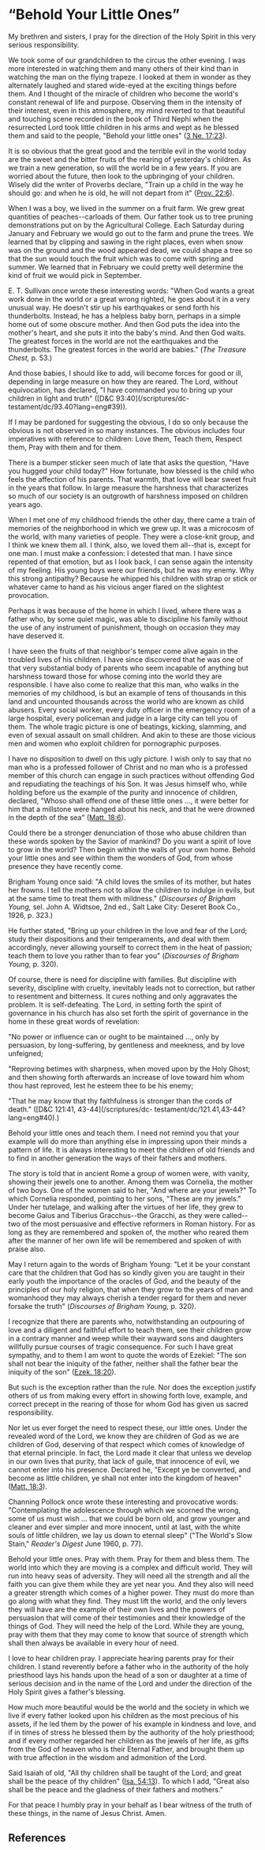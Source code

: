 # “Behold Your Little Ones”

My brethren and sisters, I pray for the direction of the Holy Spirit in this
very serious responsibility.

We took some of our grandchildren to the circus the other evening. I was more
interested in watching them and many others of their kind than in watching the
man on the flying trapeze. I looked at them in wonder as they alternately
laughed and stared wide-eyed at the exciting things before them. And I thought
of the miracle of children who become the world's constant renewal of life and
purpose. Observing them in the intensity of their interest, even in this
atmosphere, my mind reverted to that beautiful and touching scene recorded in
the book of Third Nephi when the resurrected Lord took little children in his
arms and wept as he blessed them and said to the people, "Behold your little
ones" ([3 Ne. 17:23](/scriptures/bofm/3-ne/17.23?lang=eng#22)).

It is so obvious that the great good and the terrible evil in the world today
are the sweet and the bitter fruits of the rearing of yesterday's children. As
we train a new generation, so will the world be in a few years. If you are
worried about the future, then look to the upbringing of your children. Wisely
did the writer of Proverbs declare, "Train up a child in the way he should go:
and when he is old, he will not depart from it" ([Prov.
22:6](/scriptures/ot/prov/22.6?lang=eng#5)).

When I was a boy, we lived in the summer on a fruit farm. We grew great
quantities of peaches--carloads of them. Our father took us to tree pruning
demonstrations put on by the Agricultural College. Each Saturday during
January and February we would go out to the farm and prune the trees. We
learned that by clipping and sawing in the right places, even when snow was on
the ground and the wood appeared dead, we could shape a tree so that the sun
would touch the fruit which was to come with spring and summer. We learned
that in February we could pretty well determine the kind of fruit we would
pick in September.

E. T. Sullivan once wrote these interesting words: "When God wants a great
work done in the world or a great wrong righted, he goes about it in a very
unusual way. He doesn't stir up his earthquakes or send forth his
thunderbolts. Instead, he has a helpless baby born, perhaps in a simple home
out of some obscure mother. And then God puts the idea into the mother's
heart, and she puts it into the baby's mind. And then God waits. The greatest
forces in the world are not the earthquakes and the thunderbolts. The greatest
forces in the world are babies." (_The Treasure Chest,_ p. 53.)

And those babies, I should like to add, will become forces for good or ill,
depending in large measure on how they are reared. The Lord, without
equivocation, has declared, "I have commanded you to bring up your children in
light and truth" ([D&amp;C 93:40](/scriptures/dc-
testament/dc/93.40?lang=eng#39)).

If I may be pardoned for suggesting the obvious, I do so only because the
obvious is not observed in so many instances. The obvious includes four
imperatives with reference to children: Love them, Teach them, Respect them,
Pray with them and for them.

There is a bumper sticker seen much of late that asks the question, "Have you
hugged your child today?" How fortunate, how blessed is the child who feels
the affection of his parents. That warmth, that love will bear sweet fruit in
the years that follow. In large measure the harshness that characterizes so
much of our society is an outgrowth of harshness imposed on children years
ago.

When I met one of my childhood friends the other day, there came a train of
memories of the neighborhood in which we grew up. It was a microcosm of the
world, with many varieties of people. They were a close-knit group, and I
think we knew them all. I think, also, we loved them all--that is, except for
one man. I must make a confession: I detested that man. I have since repented
of that emotion, but as I look back, I can sense again the intensity of my
feeling. His young boys were our friends, but he was my enemy. Why this strong
antipathy? Because he whipped his children with strap or stick or whatever
came to hand as his vicious anger flared on the slightest provocation.

Perhaps it was because of the home in which I lived, where there was a father
who, by some quiet magic, was able to discipline his family without the use of
any instrument of punishment, though on occasion they may have deserved it.

I have seen the fruits of that neighbor's temper come alive again in the
troubled lives of his children. I have since discovered that he was one of
that very substantial body of parents who seem incapable of anything but
harshness toward those for whose coming into the world they are responsible. I
have also come to realize that this man, who walks in the memories of my
childhood, is but an example of tens of thousands in this land and uncounted
thousands across the world who are known as child abusers. Every social
worker, every duty officer in the emergency room of a large hospital, every
policeman and judge in a large city can tell you of them. The whole tragic
picture is one of beatings, kicking, slamming, and even of sexual assault on
small children. And akin to these are those vicious men and women who exploit
children for pornographic purposes.

I have no disposition to dwell on this ugly picture. I wish only to say that
no man who is a professed follower of Christ and no man who is a professed
member of this church can engage in such practices without offending God and
repudiating the teachings of his Son. It was Jesus himself who, while holding
before us the example of the purity and innocence of children, declared,
"Whoso shall offend one of these little ones ..., it were better for him that a
millstone were hanged about his neck, and that he were drowned in the depth of
the sea" ([Matt. 18:6](/scriptures/nt/matt/18.6?lang=eng#5)).

Could there be a stronger denunciation of those who abuse children than these
words spoken by the Savior of mankind? Do you want a spirit of love to grow in
the world? Then begin within the walls of your own home. Behold your little
ones and see within them the wonders of God, from whose presence they have
recently come.

Brigham Young once said: "A child loves the smiles of its mother, but hates
her frowns. I tell the mothers not to allow the children to indulge in evils,
but at the same time to treat them with mildness." (_Discourses of Brigham
Young,_ sel. John A. Widtsoe, 2nd ed., Salt Lake City: Deseret Book Co., 1926,
p. 323.)

He further stated, "Bring up your children in the love and fear of the Lord;
study their dispositions and their temperaments, and deal with them
accordingly, never allowing yourself to correct them in the heat of passion;
teach them to love you rather than to fear you" (_Discourses of Brigham
Young,_ p. 320).

Of course, there is need for discipline with families. But discipline with
severity, discipline with cruelty, inevitably leads not to correction, but
rather to resentment and bitterness. It cures nothing and only aggravates the
problem. It is self-defeating. The Lord, in setting forth the spirit of
governance in his church has also set forth the spirit of governance in the
home in these great words of revelation:

"No power or influence can or ought to be maintained ..., only by persuasion, by
long-suffering, by gentleness and meekness, and by love unfeigned;

"Reproving betimes with sharpness, when moved upon by the Holy Ghost; and then
showing forth afterwards an increase of love toward him whom thou hast
reproved, lest he esteem thee to be his enemy;

"That he may know that thy faithfulness is stronger than the cords of death."
([D&amp;C 121:41, 43-44](/scriptures/dc-
testament/dc/121.41,43-44?lang=eng#40).)

Behold your little ones and teach them. I need not remind you that your
example will do more than anything else in impressing upon their minds a
pattern of life. It is always interesting to meet the children of old friends
and to find in another generation the ways of their fathers and mothers.

The story is told that in ancient Rome a group of women were, with vanity,
showing their jewels one to another. Among them was Cornelia, the mother of
two boys. One of the women said to her, "And where are your jewels?" To which
Cornelia responded, pointing to her sons, "These are my jewels." Under her
tutelage, and walking after the virtues of her life, they grew to become Gaius
and Tiberius Gracchus--the Gracchi, as they were called--two of the most
persuasive and effective reformers in Roman history. For as long as they are
remembered and spoken of, the mother who reared them after the manner of her
own life will be remembered and spoken of with praise also.

May I return again to the words of Brigham Young: "Let it be your constant
care that the children that God has so kindly given you are taught in their
early youth the importance of the oracles of God, and the beauty of the
principles of our holy religion, that when they grow to the years of man and
womanhood they may always cherish a tender regard for them and never forsake
the truth" (_Discourses of Brigham Young,_ p. 320).

I recognize that there are parents who, notwithstanding an outpouring of love
and a diligent and faithful effort to teach them, see their children grow in a
contrary manner and weep while their wayward sons and daughters willfully
pursue courses of tragic consequence. For such I have great sympathy, and to
them I am wont to quote the words of Ezekiel: "The son shall not bear the
iniquity of the father, neither shall the father bear the iniquity of the son"
([Ezek. 18:20](/scriptures/ot/ezek/18.20?lang=eng#19)).

But such is the exception rather than the rule. Nor does the exception justify
others of us from making every effort in showing forth love, example, and
correct precept in the rearing of those for whom God has given us sacred
responsibility.

Nor let us ever forget the need to respect these, our little ones. Under the
revealed word of the Lord, we know they are children of God as we are children
of God, deserving of that respect which comes of knowledge of that eternal
principle. In fact, the Lord made it clear that unless we develop in our own
lives that purity, that lack of guile, that innocence of evil, we cannot enter
into his presence. Declared he, "Except ye be converted, and become as little
children, ye shall not enter into the kingdom of heaven" ([Matt.
18:3](/scriptures/nt/matt/18.3?lang=eng#2)).

Channing Pollock once wrote these interesting and provocative words:
"Contemplating the adolescence through which we scorned the wrong, some of us
must wish ... that we could be born old, and grow younger and cleaner and ever
simpler and more innocent, until at last, with the white souls of little
children, we lay us down to eternal sleep" ("The World's Slow Stain,"
_Reader's Digest_ June 1960, p. 77).

Behold your little ones. Pray with them. Pray for them and bless them. The
world into which they are moving is a complex and difficult world. They will
run into heavy seas of adversity. They will need all the strength and all the
faith you can give them while they are yet near you. And they also will need a
greater strength which comes of a higher power. They must do more than go
along with what they find. They must lift the world, and the only levers they
will have are the example of their own lives and the powers of persuasion that
will come of their testimonies and their knowledge of the things of God. They
will need the help of the Lord. While they are young, pray with them that they
may come to know that source of strength which shall then always be available
in every hour of need.

I love to hear children pray. I appreciate hearing parents pray for their
children. I stand reverently before a father who in the authority of the holy
priesthood lays his hands upon the head of a son or daughter at a time of
serious decision and in the name of the Lord and under the direction of the
Holy Spirit gives a father's blessing.

How much more beautiful would be the world and the society in which we live if
every father looked upon his children as the most precious of his assets, if
he led them by the power of his example in kindness and love, and if in times
of stress he blessed them by the authority of the holy priesthood; and if
every mother regarded her children as the jewels of her life, as gifts from
the God of heaven who is their Eternal Father, and brought them up with true
affection in the wisdom and admonition of the Lord.

Said Isaiah of old, "All thy children shall be taught of the Lord; and great
shall be the peace of thy children" ([Isa.
54:13](/scriptures/ot/isa/54.13?lang=eng#12)). To which I add, "Great also
shall be the peace and the gladness of their fathers and mothers."

For that peace I humbly pray in your behalf as I bear witness of the truth of
these things, in the name of Jesus Christ. Amen.

## References

